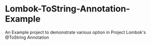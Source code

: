 # Lombok-ToString-Annotation-Example
An Example project to demonstrate various option in Project Lombok's @ToString Annotation
